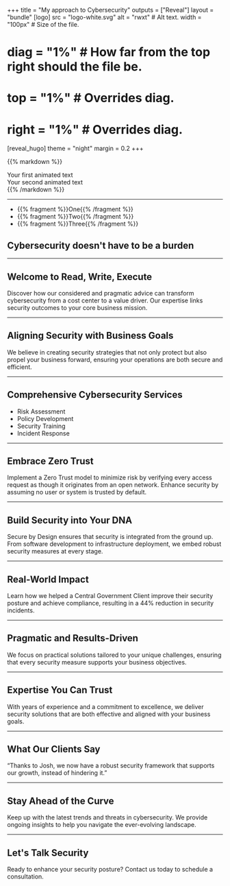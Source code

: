 +++
title = "My approach to Cybersecurity"
outputs = ["Reveal"]
layout = "bundle"
[logo]
src = "logo-white.svg"
alt = "rwxt" # Alt text. 
width = "100px" # Size of the file.
# diag = "1%" # How far from the top right should the file be.
# top = "1%" # Overrides diag.
# right = "1%" # Overrides diag.
[reveal_hugo]
theme = "night"
margin = 0.2
+++

{{% markdown %}}

<div class="fragment" data-fragment-index="1">
Your first animated text
</div>

<div class="fragment" data-fragment-index="2">
Your second animated text
</div>
{{% /markdown %}}

---

- {{% fragment %}}One{{% /fragment %}}
- {{% fragment %}}Two{{% /fragment %}}
- {{% fragment %}}Three{{% /fragment %}}

## Cybersecurity doesn't have to be a burden

---

## Welcome to Read, Write, Execute

Discover how our considered and pragmatic advice can transform cybersecurity from a cost center to a value driver. Our expertise links security outcomes to your core business mission.

---

## Aligning Security with Business Goals

We believe in creating security strategies that not only protect but also propel your business forward, ensuring your operations are both secure and efficient.

---

## Comprehensive Cybersecurity Services

- Risk Assessment
- Policy Development
- Security Training
- Incident Response

---

## Embrace Zero Trust

Implement a Zero Trust model to minimize risk by verifying every access request as though it originates from an open network. Enhance security by assuming no user or system is trusted by default.

---

## Build Security into Your DNA

Secure by Design ensures that security is integrated from the ground up. From software development to infrastructure deployment, we embed robust security measures at every stage.

---

## Real-World Impact

Learn how we helped a Central Government Client improve their security posture and achieve compliance, resulting in a 44% reduction in security incidents.

---

## Pragmatic and Results-Driven

We focus on practical solutions tailored to your unique challenges, ensuring that every security measure supports your business objectives.

---

## Expertise You Can Trust

With years of experience and a commitment to excellence, we deliver security solutions that are both effective and aligned with your business goals.

---

## What Our Clients Say

“Thanks to Josh, we now have a robust security framework that supports our growth, instead of hindering it.”

---

## Stay Ahead of the Curve

Keep up with the latest trends and threats in cybersecurity. We provide ongoing insights to help you navigate the ever-evolving landscape.

---

## Let's Talk Security

Ready to enhance your security posture? Contact us today to schedule a consultation.
